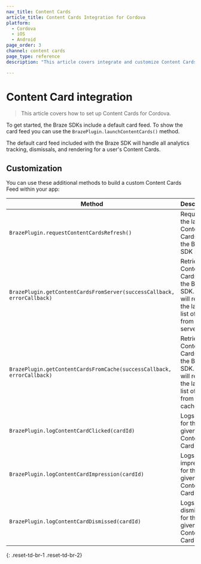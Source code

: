 ```yaml
---
nav_title: Content Cards
article_title: Content Cards Integration for Cordova
platform: 
  - Cordova
  - iOS
  - Android
page_order: 3
channel: content cards
page_type: reference
description: "This article covers integrate and customize Content Cards for Cordova."

---
```


# Content Card integration

> This article covers how to set up Content Cards for Cordova. 

To get started, the Braze SDKs include a default card feed. To show the card feed you can use the `BrazePlugin.launchContentCards()` method.

The default card feed included with the Braze SDK will handle all analytics tracking, dismissals, and rendering for a user's Content Cards.

## Customization

You can use these additional methods to build a custom Content Cards Feed within your app:

|Method | Description |
|---|---|
|`BrazePlugin.requestContentCardsRefresh()`|Requests the latest Content Cards from the Braze SDK server.|
|`BrazePlugin.getContentCardsFromServer(successCallback, errorCallback)`|Retrieves Content Cards from the Braze SDK. This will return the latest list of cards from the server.|
|`BrazePlugin.getContentCardsFromCache(successCallback, errorCallback)`|Retrieves Content Cards from the Braze SDK. This will return the latest list of cards from the cache.|
|`BrazePlugin.logContentCardClicked(cardId)`|Logs a click for the given Content Card ID.|
|`BrazePlugin.logContentCardImpression(cardId)`|Logs an impression for the given Content Card ID.|
|`BrazePlugin.logContentCardDismissed(cardId)`|Logs a dismissal for the given Content Card ID.|
{: .reset-td-br-1 .reset-td-br-2}

